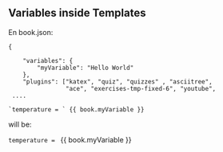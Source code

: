 ## Variables inside Templates

En book.json:

```
{

    "variables": {
        "myVariable": "Hello World"
    },
    "plugins": ["katex", "quiz", "quizzes" , "asciitree",
                "ace", "exercises-tmp-fixed-6", "youtube",
 ....
```

```
`temperature = ` {{ book.myVariable }}
```

will be:

`temperature = ` {{ book.myVariable }}


